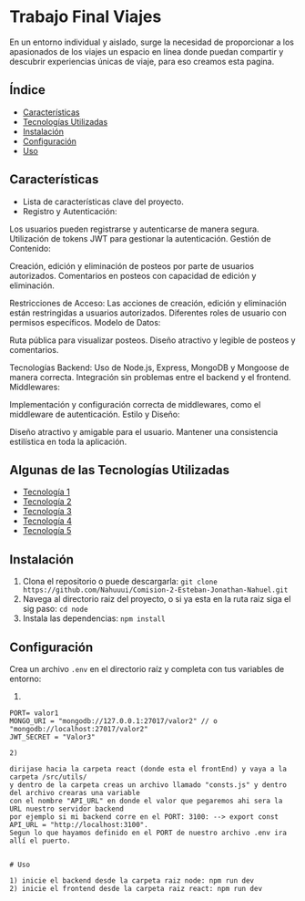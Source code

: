 # Trabajo Final Viajes

En un entorno individual y aislado, surge la necesidad de proporcionar a los apasionados de los viajes un espacio en línea donde puedan compartir y descubrir experiencias únicas de viaje, para eso creamos esta pagina.

## Índice


- [Características](#características)
- [Tecnologías Utilizadas](#tecnologías-utilizadas)
- [Instalación](#instalación)
- [Configuración](#configuración)
- [Uso](#uso)




## Características

- Lista de características clave del proyecto.
- Registro y Autenticación:

Los usuarios pueden registrarse y autenticarse de manera segura.
Utilización de tokens JWT para gestionar la autenticación.
Gestión de Contenido:

Creación, edición y eliminación de posteos por parte de usuarios autorizados.
Comentarios en posteos con capacidad de edición y eliminación.

Restricciones de Acceso:
Las acciones de creación, edición y eliminación están restringidas a usuarios autorizados.
Diferentes roles de usuario con permisos específicos.
Modelo de Datos:


Ruta pública para visualizar posteos.
Diseño atractivo y legible de posteos y comentarios.

Tecnologías Backend:
Uso de Node.js, Express, MongoDB y Mongoose de manera correcta.
Integración sin problemas entre el backend y el frontend.
Middlewares:

Implementación y configuración correcta de middlewares, como el middleware de autenticación.
Estilo y Diseño:

Diseño atractivo y amigable para el usuario.
Mantener una consistencia estilística en toda la aplicación.

## Algunas de las Tecnologías Utilizadas

- [Tecnología 1](https://es.react.dev/)
- [Tecnología 2](https://tailwindcss.com/)
- [Tecnología 3](https://nodejs.org/en)
- [Tecnología 4](https://www.mongodb.com/try/download/compass)
- [Tecnología 5](https://www.postman.com/)


## Instalación

1. Clona el repositorio o puede descargarla: `git clone https://github.com/Nahuuui/Comision-2-Esteban-Jonathan-Nahuel.git`
2. Navega al directorio raiz del proyecto, o si ya esta en la ruta raiz siga el sig paso: `cd node`
3. Instala las dependencias: `npm install`

## Configuración

Crea un archivo `.env` en el directorio raíz y completa con tus variables de entorno:

1)
```env
PORT= valor1 
MONGO_URI = "mongodb://127.0.0.1:27017/valor2" // o  "mongodb://localhost:27017/valor2"
JWT_SECRET = "Valor3"

2)

dirijase hacia la carpeta react (donde esta el frontEnd) y vaya a la carpeta /src/utils/
y dentro de la carpeta creas un archivo llamado "consts.js" y dentro del archivo crearas una variable
con el nombre "API_URL" en donde el valor que pegaremos ahi sera la URL nuestro servidor backend
por ejemplo si mi backend corre en el PORT: 3100: --> export const API_URL = "http://localhost:3100".
Segun lo que hayamos definido en el PORT de nuestro archivo .env ira allí el puerto.


# Uso

1) inicie el backend desde la carpeta raiz node: npm run dev
2) inicie el frontend desde la carpeta raiz react: npm run dev


